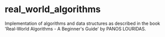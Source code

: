 # real_world_algorithms
Implementation of algorithms and data structures as described in the book 'Real-World Algorithms - A Beginner's Guide' by PANOS LOURIDAS.
